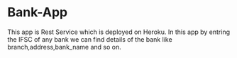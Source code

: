 # Bank-App
This app is Rest Service which is deployed on Heroku.
In this app by entring the IFSC of any bank we can find details of the bank like branch,address,bank_name and so on.
